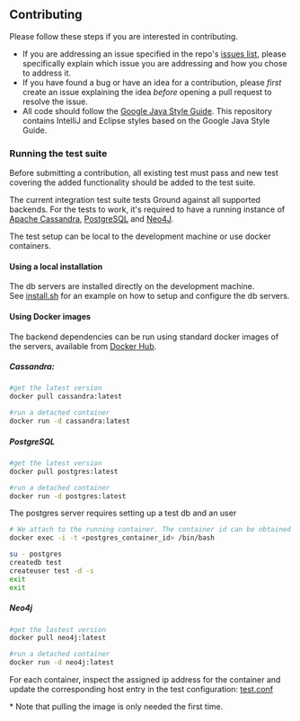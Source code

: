 ## Contributing 

Please follow these steps if you are interested in contributing.

* If you are addressing an issue specified in the repo's [issues
list](https://github.com/ground-context/ground/issues), please specifically
explain which issue you are addressing and how you chose to address it.
* If you have found a bug or have an idea for a contribution, please *first*
create an issue explaining the idea *before* opening a pull request to resolve
the issue.
* All code should follow the [Google Java Style
Guide](https://google.github.io/styleguide/javaguide.html). This repository
contains IntelliJ and Eclipse styles based on the Google Java Style Guide.

### Running the test suite

Before submitting a contribution, all existing test must pass and new test covering the added
functionality should be added to the test suite.

The current integration test suite tests Ground against all supported backends. 
For the tests to work, it's required to have a running instance of 
[Apache Cassandra](http://cassandra.apache.org/), [PostgreSQL](https://www.postgresql.org/) 
and [Neo4J](https://neo4j.com/download/).

The test setup can be local to the development machine or use docker containers. 

#### Using a local installation 
The db servers are installed directly on the development machine.  
See [install.sh](/ci/install.sh) for an example on how to setup and configure the db servers. 
 
#### Using Docker images
The backend dependencies can be run using standard docker images of the servers, available 
from [Docker Hub](https://hub.docker.com/).

##### Cassandra: 

```bash
#get the latest version
docker pull cassandra:latest

#run a detached container
docker run -d cassandra:latest
```
##### PostgreSQL

```bash
#get the latest version
docker pull postgres:latest

#run a detached container
docker run -d postgres:latest
```

The postgres server requires setting up a test db and an user
```bash
# We attach to the running container. The container id can be obtained using 'docker ps'
docker exec -i -t <postgres_container_id> /bin/bash

su - postgres
createdb test
createuser test -d -s
exit
exit
```

##### Neo4j
 
```bash
#get the lastest version
docker pull neo4j:latest

#run a detached container
docker run -d neo4j:latest
```

For each container, inspect the assigned ip address for the container and update the corresponding 
host entry in the test configuration:
[test.conf](/src/test/resources/test.conf)

\* Note that pulling the image is only needed the first time.
